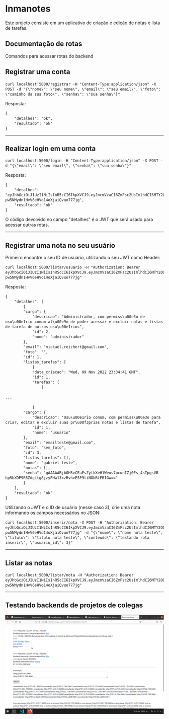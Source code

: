 # Inmanotes

Este projeto consiste em um aplicativo de criação e edição de notas e lista de tarefas.

## Documentação de rotas

Comandos para acessar rotas do backend

## Registrar uma conta

    curl localhost:5000/registrar -H "Content-Type:application/json" -X POST -d "{\"nome\": \"seu nome\", \"email\": \"seu email\", \"foto\": \"caminho da sua foto\", \"senha\": \"sua senha\"}"

Resposta:

    {
        "detalhes": "ok", 
        "resultado": "ok"
    }

___

## Realizar login em uma conta

    curl localhost:5000/login -H "Content-Type:application/json" -X POST -d "{\"email\": \"seu email\", \"senha\": \"sua senha\"}"

Resposta:

    {
        "detalhes": "eyJhbGciOiJIUzI1NiIsInR5cCI6IkpXVCJ9.eyJmcmVzaCI6ZmFsc2UsImlhdCI6MTY2ODA4MDI0NCwianRpIjoiMjJlNmVmZDgtYTU5OC00YmRhLTg3OTQtODA5N2IwMmEzMDIxIiwidHlwZSI6ImFjY2VzcyIsInN1YiI6ImVtYWlsdGVzdGVAZ21haWwuY29tIiwibmJmIjoxNjY4MDgwMjQ0LCJleHAiOjE2NjgwODA4NDR9.4DArfE89k-pw5NMydn1HvV6eHVo14oXjaiQvuo777jg", 
        "resultado": "ok"
    }

O código devolvido no campo "detalhes" é o JWT que será usado para acessar outras rotas.

___

## Registrar uma nota no seu usuário

Primeiro encontre o seu ID de usuário, utilizando o seu JWT como Header:

    curl localhost:5000/listar/usuario -H "Authorization: Bearer eyJhbGciOiJIUzI1NiIsInR5cCI6IkpXVCJ9.eyJmcmVzaCI6ZmFsc2UsImlhdCI6MTY2ODA4MDI0NCwianRpIjoiMjJlNmVmZDgtYTU5OC00YmRhLTg3OTQtODA5N2IwMmEzMDIxIiwidHlwZSI6ImFjY2VzcyIsInN1YiI6ImVtYWlsdGVzdGVAZ21haWwuY29tIiwibmJmIjoxNjY4MDgwMjQ0LCJleHAiOjE2NjgwODA4NDR9.4DArfE89k-pw5NMydn1HvV6eHVo14oXjaiQvuo777jg"

Resposta:

    {
        "detalhes": [
            {
            "cargo": {
                "descricao": "Administrador, com permiss\u00e3o de usu\u00e1rio comum al\u00e9m de poder acessar e excluir notas e listas de tarefa de outros usu\u00e1rios", 
                "id": 2, 
                "nome": "administrador"
            }, 
            "email": "mickael.reichert@gmail.com", 
            "foto": "", 
            "id": 1, 
            "listas_tarefas": [
                {
                "data_criacao": "Wed, 09 Nov 2022 23:34:41 GMT", 
                "id": 1, 
                "tarefas": [
                    {
            
    ...

                {
            "cargo": {
                "descricao": "Usu\u00e1rio comum, com permiss\u00e3o para criar, editar e excluir suas pr\u00f3prias notas e listas de tarefa", 
                "id": 1, 
                "nome": "usuario"
            }, 
            "email": "emailteste@gmail.com", 
            "foto": "sem_foto", 
            "id": 3, 
            "listas_tarefas": [],
            "nome": "gabriel teste",
            "notas": [], 
            "senha": "gAAAAABjbOH5vCEaFsZytkXeH1Weus7pcunIZj0Es_4sTpgsVB-hp5bXDP9R5ZdgLtg8jzyPHw13xzRvhvESP9tiNObRLFBIGw=="
            }
        ], 
        "resultado": "ok"
    }

Utilizando o JWT e o ID de usuário (nesse caso 3), crie uma nota informando os campos necessários no JSON:

    curl localhost:5000/inserir/nota -X POST -H "Authorization: Bearer eyJhbGciOiJIUzI1NiIsInR5cCI6IkpXVCJ9.eyJmcmVzaCI6ZmFsc2UsImlhdCI6MTY2ODA4MDI0NCwianRpIjoiMjJlNmVmZDgtYTU5OC00YmRhLTg3OTQtODA5N2IwMmEzMDIxIiwidHlwZSI6ImFjY2VzcyIsInN1YiI6ImVtYWlsdGVzdGVAZ21haWwuY29tIiwibmJmIjoxNjY4MDgwMjQ0LCJleHAiOjE2NjgwODA4NDR9.4DArfE89k-pw5NMydn1HvV6eHVo14oXjaiQvuo777jg" -d "{\"nome\": \"nome nota teste\", \"titulo\": \"titulo nota teste\", \"conteudo\": \"testando rota inserir\", \"usuario_id\": 3}"

___

## Listar as notas

    curl localhost:5000/listar/nota -H "Authorization: Bearer eyJhbGciOiJIUzI1NiIsInR5cCI6IkpXVCJ9.eyJmcmVzaCI6ZmFsc2UsImlhdCI6MTY2ODA4MDI0NCwianRpIjoiMjJlNmVmZDgtYTU5OC00YmRhLTg3OTQtODA5N2IwMmEzMDIxIiwidHlwZSI6ImFjY2VzcyIsInN1YiI6ImVtYWlsdGVzdGVAZ21haWwuY29tIiwibmJmIjoxNjY4MDgwMjQ0LCJleHAiOjE2NjgwODA4NDR9.4DArfE89k-pw5NMydn1HvV6eHVo14oXjaiQvuo777jg"

___

## Testando backends de projetos de colegas


![Testando backends](testando_backends.png)